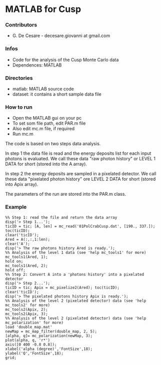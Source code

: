 # MATLAB for Cusp #

### Contributors ###

* G. De Cesare - decesare.giovanni  at gmail.com

### Infos ###

* Code for the analysis of the Cusp Monte Carlo data
* Dependences: MATLAB

### Directories ###

* matlab: MATLAB source code
* dataset: it contains a short sample data file

### How to run ###

* Open the MATLAB gui on your pc
* To set som file path, edit PAR.m file
* Also edit mc.m file, if required
* Run mc.m

The code is based on two steps data analysis.

In step 1 the data file is read and the energy deposits list for each input photons is evaluated. We call these data "raw photon history"
or LEVEL 1 DATA for short (stored into the A array).

In step 2 the energy deposits are sampled in a pixelated detector. We call these data "pixelated photon history" ore LEVEL 2 DATA for
short (stored into Apix array).

The parameters of the run are stored into the PAR.m class.

### Example ###

```
%% Step 1: read the file and return the data array
disp('> Step 1...');
ticID = tic; [A, len] = mc_read('01PolCrabCusp.dat', [190., 337.]); toc(ticID);
clear('ticID');
Ared = A(:,:,1:len);
clear('A');
disp('> The raw photons history Ared is ready.');
%% Analysis of the level 1 data (see 'help mc_tools1' for more)
mc_tools1(Ared, 1);
hold on;
mc_tools1(Ared, 2);
hold off;
%% Step 2: Convert A into a 'photons history' into a pixelated detector
disp('> Step 2...');
ticID = tic; Apix = mc_pixelize2(Ared); toc(ticID);
clear('ticID');
disp('> The pixelated photons history Apix is ready.');
%% Analysis of the level 2 (pixelated detector) data (see 'help mc_tools2' for more)
mc_tools2(Apix, 2);
mc_tools2(Apix, 3);
%% Analysis of the level 2 (pixelated detector) data (see 'help mc_polarization' for more)
load 'double_map.mat'
newMap = mc_map_filter(double_map, 2, 5);
[alpha, q]= mc_polarization(newMap, 3);
plot(alpha, q, 'r*')
axis([0 400 -0.8 0.8]);
xlabel('alpha (degree)','FontSize',18);
ylabel('Q','FontSize',18);
grid;

```
